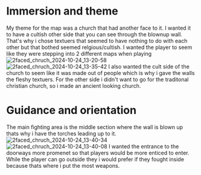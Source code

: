 # Immersion and theme 
My theme for the map was a church that had another face to it. I wanted it to have a cultish other side that you can see through the blownup wall. That's why i chose textuers that seemed to have nothing to do with each other but that bothed seemed relgious/cultish. I wanted the player to seem like they were stepping into 2 different maps when playing ![2faced_chruch_2024-10-24_13-20-58](https://github.com/user-attachments/assets/3be1a6e3-54a3-4bb8-99d5-d20e3e71e353)![2faced_chruch_2024-10-24_13-35-42](https://github.com/user-attachments/assets/57285ec3-4c76-4297-9dca-65d21ea61793)
I also wanted the cult side of the church to seem like it was made out of people which is why i gave the walls the fleshy textuers. For the other side i didn't want to go for the traditonal christian church, so i made an ancient looking church. 

# Guidance and orientation
The main fighting area is the middle section where the wall is blown up thats why i have the torches leading  up to it.![2faced_chruch_2024-10-24_13-40-34](https://github.com/user-attachments/assets/ed36df2d-d807-4466-9b03-2b91be96680a)![2faced_chruch_2024-10-24_13-40-08](https://github.com/user-attachments/assets/4653abdc-7316-489a-890a-569b7a89784e)
I wanted the entrance to the doorways more promenet so that players would be more enticed to enter. While the player can go outside they i would prefer if they fought inside because thats where i put the most weapons.
